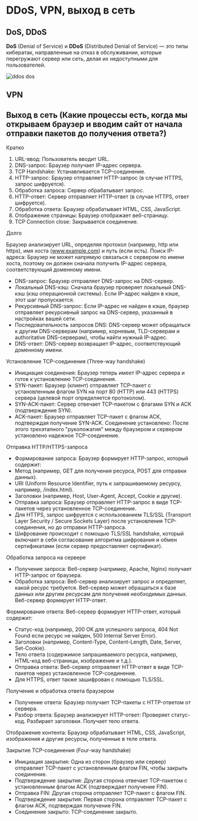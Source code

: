 # DDoS, VPN, выход в сеть

## DoS, DDoS

**DoS** (Denial of Service) и **DDoS** (Distributed Denial of Service) — это типы кибератак, направленные на отказ в обслуживании, которые перегружают сервер или сеть, делая их недоступными для пользователей.

![ddos dos](./imgs/ddosdos)



## VPN


## Выход в сеть (Какие процессы есть, когда мы открываем браузер и вводим сайт от начала отправки пакетов до получения ответа?)

Кратко
1. URL-ввод: Пользователь вводит URL.
2. DNS-запрос: Браузер получает IP-адрес сервера.
3. TCP Handshake: Устанавливается TCP-соединение.
4. HTTP-запрос: Браузер отправляет HTTP-запрос (в случае HTTPS, запрос шифруется).
5. Обработка запроса: Сервер обрабатывает запрос.
6. HTTP-ответ: Сервер отправляет HTTP-ответ (в случае HTTPS, ответ шифруется).
7. Обработка ответа: Браузер обрабатывает HTML, CSS, JavaScript.
8. Отображение страницы: Браузер отображает веб-страницу.
9. TCP Connection close: Закрывается соединение.


Долго

Браузер анализирует URL, определяя протокол (например, http или https), имя хоста (www.example.com) и путь (если есть).
Поиск IP-адреса: Браузер не может напрямую связаться с сервером по имени хоста, поэтому он должен сначала получить IP-адрес сервера, соответствующий доменному имени.
* DNS-запрос: Браузер отправляет DNS-запрос на DNS-сервер.
* Локальный DNS-кэш: Сначала браузер проверяет локальный DNS-кэш (кэш операционной системы). Если IP-адрес найден в кэше, этот шаг пропускается.
* Рекурсивный DNS-запрос: Если IP-адрес не найден в кэше, браузер отправляет рекурсивный запрос на DNS-сервер, указанный в настройках вашей сети.
* Последовательность запросов DNS: DNS-сервер может обращаться к другим DNS-серверам (например, корневым, TLD-серверам и authoritative DNS-серверам), чтобы найти нужный IP-адрес.
* DNS-ответ: DNS-сервер возвращает IP-адрес, соответствующий доменному имени.

Установление TCP-соединения (Three-way handshake)
* Инициация соединения: Браузер теперь имеет IP-адрес сервера и готов к установлению TCP-соединения.
* SYN-пакет: Браузер (клиент) отправляет TCP-пакет с установленным флагом SYN на порт 80 (HTTP) или 443 (HTTPS) сервера (целевой порт определяется протоколом).
* SYN-ACK-пакет: Сервер отвечает TCP-пакетом с флагами SYN и ACK (подтверждение SYN).
* ACK-пакет: Браузер отправляет TCP-пакет с флагом ACK, подтверждая получение SYN-ACK.
  Соединение установлено: После этого трехэтапного "рукопожатия" между браузером и сервером установлено надежное TCP-соединение.

Отправка HTTP/HTTPS-запроса
* Формирование запроса: Браузер формирует HTTP-запрос, который содержит:
* Метод (например, GET для получения ресурса, POST для отправки данных).
* URI (Uniform Resource Identifier, путь к запрашиваемому ресурсу, например, /index.html).
* Заголовки (например, Host, User-Agent, Accept, Cookie и другие).
* Отправка запроса: Браузер отправляет HTTP-запрос в виде TCP-пакетов через установленное TCP-соединение.
* Для HTTPS, запрос шифруется с использованием TLS/SSL (Transport Layer Security / Secure Sockets Layer) после установления TCP-соединения, но до отправки HTTP-запроса.
* Шифрование происходит с помощью TLS/SSL handshake, который включает в себя согласование алгоритма шифрования и обмен сертификатами (если сервер предоставляет сертификат).

Обработка запроса на сервере
* Получение запроса: Веб-сервер (например, Apache, Nginx) получает HTTP-запрос от браузера.
* Обработка запроса:
  Веб-сервер анализирует запрос и определяет, какой ресурс требуется.
  Веб-сервер может обращаться к базе данных или другим ресурсам для получения необходимых данных.
  Веб-сервер формирует HTTP-ответ.

Формирование ответа: Веб-сервер формирует HTTP-ответ, который содержит:
* Статус-код (например, 200 OK для успешного запроса, 404 Not Found если ресурс не найден, 500 Internal Server Error).
* Заголовки (например, Content-Type, Content-Length, Date, Server, Set-Cookie).
* Тело ответа (содержимое запрашиваемого ресурса, например, HTML-код веб-страницы, изображение и т.д.).
* Отправка ответа: Веб-сервер отправляет HTTP-ответ в виде TCP-пакетов через установленное TCP-соединение.
* Для HTTPS, ответ также зашифрован с помощью TLS/SSL.

Получение и обработка ответа браузером
* Получение ответа: Браузер получает TCP-пакеты с HTTP-ответом от сервера.
* Разбор ответа: Браузер анализирует HTTP-ответ:
  Проверяет статус-код.
  Разбирает заголовки.
  Получает тело ответа.

Отображение контента: Браузер обрабатывает HTML, CSS, JavaScript, изображения и другие ресурсы, полученные в теле ответа.

Закрытие TCP-соединения (Four-way handshake)
* Инициация закрытия: Одна из сторон (браузер или сервер) отправляет TCP-пакет с установленным флагом FIN, чтобы закрыть соединение.
* Подтверждение закрытия: Другая сторона отвечает TCP-пакетом с установленным флагом ACK (подтверждает получение FIN).
* Отправка FIN: Другая сторона отправляет TCP-пакет с флагом FIN.
* Подтверждение закрытия: Первая сторона отправляет TCP-пакет с флагом ACK, подтверждая получение FIN.
* Соединение закрыто: TCP-соединение закрыто.

